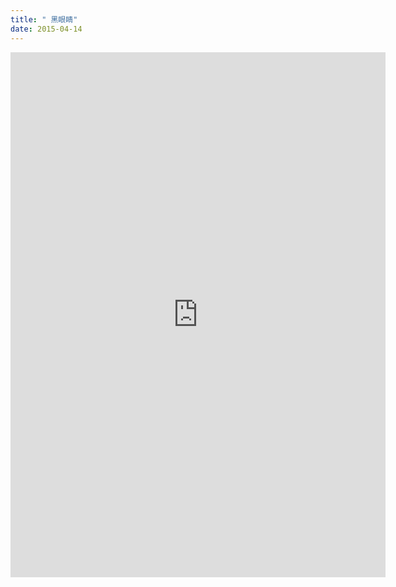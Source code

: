 ```yaml
---
title: " 黑眼睛"
date: 2015-04-14
---
```

<div style="text-align:center">
<iframe src="http://docs.google.com/gview?url=https://github.com/pku-accordion/pku-accordion.github.io/raw/77f042ef77f64bc522f6c7f0b22336c723e51bcf/assets/files/3/dark eyes.pdf&embedded=true" style="width:600px; height:840px;" frameborder="0"></iframe>
</div>


